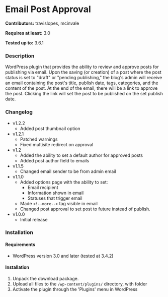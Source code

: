 # Email Post Approval
**Contributors:** travislopes, mcinvale

**Requires at least:** 3.0

**Tested up to:** 3.6.1

### Description
WordPress plugin that provides the ability to review and approve posts for publishing via email. Upon the saving (or creation) of a post where the post status is set to "draft" or "pending publishing," the blog's admin will receive an email containing the post's title, publish date, tags, categories, and the content of the post. At the end of the email, there will be a link to approve the post. Clicking the link will set the post to be published on the set publish date.

### Changelog
* v1.2.2
	* Added post thumbnail option
* v1.2.1
	* Patched warnings
	* Fixed multisite redirect on approval
* v1.2
	* Added the ability to set a default author for approved posts
	* Added post author field to emails
* v1.1.5
	* Changed email sender to be from admin email
* v1.1.0
	* Added options page with the ability to set:
		* Email recipient
		* Information shown in email
		* Statuses that trigger email
	* Made `<!--more-->` tag visible in email 
	* Changed post approval to set post to future instead of publish.
* v1.0.0
	* Initial release

### Installation
#### Requirements
* WordPress version 3.0 and later (tested at 3.4.2)

#### Installation
1. Unpack the download package.
1. Upload all files to the `/wp-content/plugins/` directory, with folder
1. Activate the plugin through the 'Plugins' menu in WordPress
